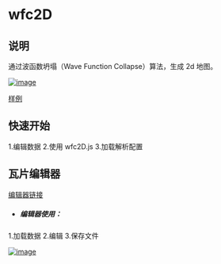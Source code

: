 # wfc2D
## 说明
通过波函数坍塌（Wave Function Collapse）算法，生成 2d 地图。

[![image](./info/cover.png)](https://anseyuyin.github.io/wfc2D/res/info)

[样例](https://anseyuyin.github.io/wfc2D/demos/2DMapEditor/) 

## 快速开始
1.编辑数据
2.使用 wfc2D.js
3.加载解析配置

## 瓦片编辑器
[编辑器链接](https://anseyuyin.github.io/wfc2D/demos/2DMapEditor/)
- ##### 编辑器使用：
1.加载数据
2.编辑
3.保存文件

[![image](./info/editor_course.gif)](https://anseyuyin.github.io/wfc2D/res/info)
